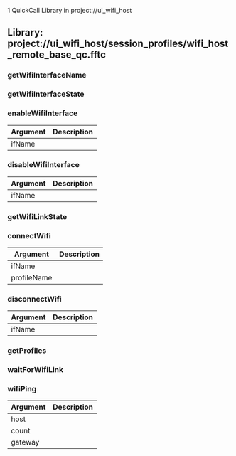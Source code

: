 1 QuickCall Library in project://ui_wifi_host
## Library: project://ui_wifi_host/session_profiles/wifi_host_remote_base_qc.fftc
### getWifiInterfaceName
### getWifiInterfaceState
### enableWifiInterface

Argument | Description
------------ | -------------
ifName | 
### disableWifiInterface

Argument | Description
------------ | -------------
ifName | 
### getWifiLinkState
### connectWifi

Argument | Description
------------ | -------------
ifName | 
profileName | 
### disconnectWifi

Argument | Description
------------ | -------------
ifName | 
### getProfiles
### waitForWifiLink
### wifiPing

Argument | Description
------------ | -------------
host | 
count | 
gateway | 
